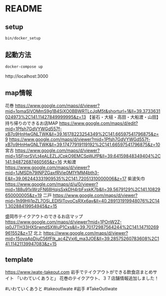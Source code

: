 # README
## setup

```bash
bin/docker_setup
```

## 起動方法

```bash
docker-compose up
```

http://localhost:3000

## map情報
花巻
https://www.google.com/maps/d/viewer?mid=1pmaSlVOMmS9g1B4SjXO0BBWRTLcJqM5t&shorturl=1&ll=39.3733631024973%2C141.11427849999995&z=13
【釜石・大槌・高田・大船渡・山田】持ち帰りのできるお店MAP
https://www.google.com/maps/d/edit?mid=1Pfsh7GdVYWGd557f-xB7o9HnHwGNLTWK&ll=39.16178223254349%2C141.66597541796875&z=9
https://www.google.com/maps/d/viewer?mid=1Pfsh7GdVYWGd557f-xB7o9HnHwGNLTWK&ll=39.17477919119192%2C141.66597541796875&z=10
宮古
https://www.google.com/maps/d/viewer?mid=1jSFrprSVLt4eALEZLJCpkO9EMCSpWJfP&ll=39.64159848349404%2C141.94872687460565&z=16
大船渡
https://www.google.com/maps/d/viewer?mid=1JMSDh79INPZGaxfRVie0M1YMM4bth3-E&ll=39.062443331909535%2C141.72051310000006&z=17
紫波矢巾
https://www.google.com/maps/d/u/0/viewer?mid=188u91xWrzFN68HqisSxkDH4rbFxskK7b&ll=39.5679129%2C141.10829650000005&z=19
二戸
https://www.google.com/maps/d/viewer?mid=1h99HIj1pZL7OSj_EDI5ITovoCsRXx6av&ll=40.289131919948076%2C141.30288419954945&z=15

盛岡市テイクアウトのできるお店マップ
https://www.google.com/maps/d/viewer?mid=1POnW2Z-iq0J7TH33HXSrwndSXWuP1Cxs&ll=39.70172987564244%2C141.14710269961552&z=17
北上
https://www.google.com/maps/d/viewer?mid=15ovqApDjuC56fFIk_ac4ZVxj6_ma3JOE&ll=39.28575260783608%2C141.11421139947083&z=15

## template

https://www.iwate-takeout.com
岩手でテイクアウトができる飲食店まとめサイト
「いわていくあうと」
花巻のテイクアウト、３７店舗情報追加しました！

#いわていくあうと #takeoutIwate #岩手 #TakeOutIwate
